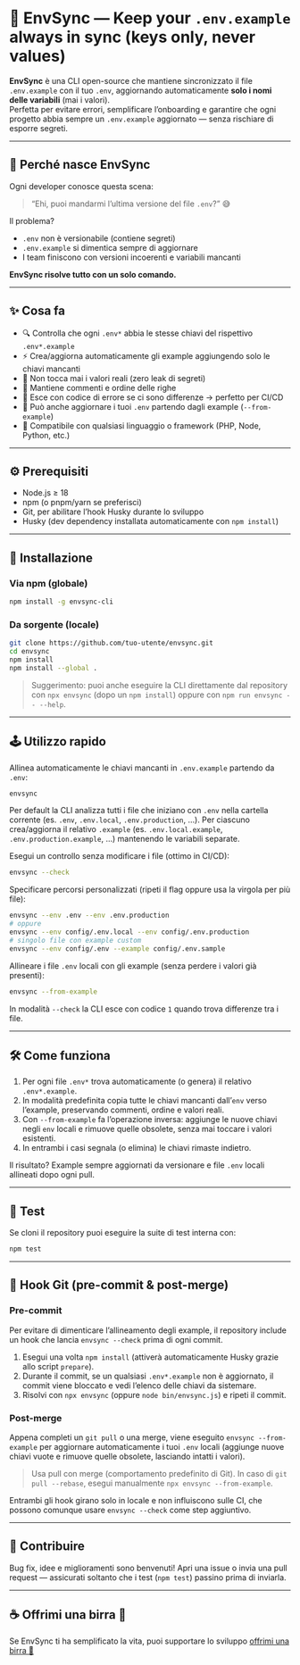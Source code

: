 # 🧩 EnvSync — Keep your `.env.example` always in sync (keys only, never values)

**EnvSync** è una CLI open-source che mantiene sincronizzato il file `.env.example` con il tuo `.env`, aggiornando automaticamente **solo i nomi delle variabili** (mai i valori).  
Perfetta per evitare errori, semplificare l’onboarding e garantire che ogni progetto abbia sempre un `.env.example` aggiornato — senza rischiare di esporre segreti.

---

## 🚀 Perché nasce EnvSync

Ogni developer conosce questa scena:
> “Ehi, puoi mandarmi l’ultima versione del file `.env`?” 😅  

Il problema?  
- `.env` non è versionabile (contiene segreti)  
- `.env.example` si dimentica sempre di aggiornare  
- I team finiscono con versioni incoerenti e variabili mancanti  

**EnvSync risolve tutto con un solo comando.**

---

## ✨ Cosa fa

- 🔍 Controlla che ogni `.env*` abbia le stesse chiavi del rispettivo `.env*.example`  
- ⚡️ Crea/aggiorna automaticamente gli example aggiungendo solo le chiavi mancanti  
- 🛑 Non tocca mai i valori reali (zero leak di segreti)  
- 💬 Mantiene commenti e ordine delle righe  
- 🧠 Esce con codice di errore se ci sono differenze → perfetto per CI/CD  
- 🔁 Può anche aggiornare i tuoi `.env` partendo dagli example (`--from-example`)  
- 🧩 Compatibile con qualsiasi linguaggio o framework (PHP, Node, Python, etc.)

---

## ⚙️ Prerequisiti

- Node.js ≥ 18
- npm (o pnpm/yarn se preferisci)
- Git, per abilitare l’hook Husky durante lo sviluppo
- Husky (dev dependency installata automaticamente con `npm install`)

---

## 🧰 Installazione

### Via npm (globale)
```bash
npm install -g envsync-cli
```

### Da sorgente (locale)
```bash
git clone https://github.com/tuo-utente/envsync.git
cd envsync
npm install
npm install --global .
```

> Suggerimento: puoi anche eseguire la CLI direttamente dal repository con `npx envsync` (dopo un `npm install`) oppure con `npm run envsync -- --help`.

---

## 🕹️ Utilizzo rapido

Allinea automaticamente le chiavi mancanti in `.env.example` partendo da `.env`:
```bash
envsync
```

Per default la CLI analizza tutti i file che iniziano con `.env` nella cartella corrente (es. `.env`, `.env.local`, `.env.production`, …).
Per ciascuno crea/aggiorna il relativo `.example` (es. `.env.local.example`, `.env.production.example`, …) mantenendo le variabili separate.

Esegui un controllo senza modificare i file (ottimo in CI/CD):
```bash
envsync --check
```

Specificare percorsi personalizzati (ripeti il flag oppure usa la virgola per più file):
```bash
envsync --env .env --env .env.production
# oppure
envsync --env config/.env.local --env config/.env.production
# singolo file con example custom
envsync --env config/.env --example config/.env.sample
```

Allineare i file `.env` locali con gli example (senza perdere i valori già presenti):
```bash
envsync --from-example
```

In modalità `--check` la CLI esce con codice `1` quando trova differenze tra i file.

---

## 🛠️ Come funziona

1. Per ogni file `.env*` trova automaticamente (o genera) il relativo `.env*.example`.
2. In modalità predefinita copia tutte le chiavi mancanti dall’`env` verso l’example, preservando commenti, ordine e valori reali.
3. Con `--from-example` fa l’operazione inversa: aggiunge le nuove chiavi negli `env` locali e rimuove quelle obsolete, senza mai toccare i valori esistenti.
4. In entrambi i casi segnala (o elimina) le chiavi rimaste indietro.

Il risultato? Example sempre aggiornati da versionare e file `.env` locali allineati dopo ogni pull.

---

## 🧪 Test

Se cloni il repository puoi eseguire la suite di test interna con:
```bash
npm test
```

---

## 🔐 Hook Git (pre-commit & post-merge)

### Pre-commit
Per evitare di dimenticare l’allineamento degli example, il repository include un hook che lancia `envsync --check` prima di ogni commit.

1. Esegui una volta `npm install` (attiverà automaticamente Husky grazie allo script `prepare`).
2. Durante il commit, se un qualsiasi `.env*.example` non è aggiornato, il commit viene bloccato e vedi l’elenco delle chiavi da sistemare.
3. Risolvi con `npx envsync` (oppure `node bin/envsync.js`) e ripeti il commit.

### Post-merge
Appena completi un `git pull` o una merge, viene eseguito `envsync --from-example` per aggiornare automaticamente i tuoi `.env` locali (aggiunge nuove chiavi vuote e rimuove quelle obsolete, lasciando intatti i valori).

> Usa pull con merge (comportamento predefinito di Git). In caso di `git pull --rebase`, esegui manualmente `npx envsync --from-example`.

Entrambi gli hook girano solo in locale e non influiscono sulle CI, che possono comunque usare `envsync --check` come step aggiuntivo.

---

## 🤝 Contribuire

Bug fix, idee e miglioramenti sono benvenuti! Apri una issue o invia una pull request — assicurati soltanto che i test (`npm test`) passino prima di inviarla.

---

## ☕ Offrimi una birra 🍺

Se EnvSync ti ha semplificato la vita, puoi supportare lo sviluppo [offrimi una birra 🍺](https://buymeacoffee.com/passasooz)
